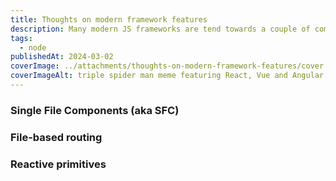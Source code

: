 ```yaml
---
title: Thoughts on modern framework features
description: Many modern JS frameworks are tend towards a couple of common cross-framework features. Even the Angular, my main Front-End framework at the moment, is catching up to this unification trend. Some are happy about this Angu-React era, some are not. I'd like to discuss some items from this new framework gentleman's set
tags:
  - node
publishedAt: 2024-03-02
coverImage: ../attachments/thoughts-on-modern-framework-features/cover.webp
coverImageAlt: triple spider man meme featuring React, Vue and Angular
---
```


### Single File Components (aka SFC)

### File-based routing

### Reactive primitives
